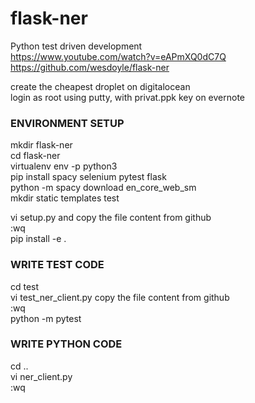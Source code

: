# flask-ner
Python test driven development  
https://www.youtube.com/watch?v=eAPmXQ0dC7Q  
https://github.com/wesdoyle/flask-ner  

create the cheapest droplet on digitalocean  
login as root using putty, with privat.ppk key on evernote  

### ENVIRONMENT SETUP  
mkdir flask-ner  
cd flask-ner  
virtualenv env -p python3  
pip install spacy selenium pytest flask  
python -m spacy download en_core_web_sm  
mkdir static templates test  

vi setup.py and copy the file content from github  
:wq  
pip install -e .  

### WRITE TEST CODE  
cd test  
vi test_ner_client.py copy the file content from github  
:wq  
python -m pytest  

### WRITE PYTHON CODE  
cd ..  
vi ner_client.py  
:wq  
